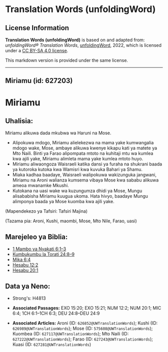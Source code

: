 # Translation Words (unfoldingWord)

## License Information

**Translation Words (unfoldingWord)** is based on and adapted from: _unfoldingWord® Translation Words_, [unfoldingWord](https://unfoldingword.org/utw), 2022, which is licensed under a [CC BY-SA 4.0 license](https://creativecommons.org/licenses/by-sa/4.0/legalcode.en).

This markdown version is provided under the same license.



--------------------------------

## Miriamu (id: 627203)

Miriamu
=======

Uhalisia:
---------

Miriamu alikuwa dada mkubwa wa Haruni na Mose.

* Alipokuwa mdogo, Miriamu alielekezwa na mama yake kumwangalia mdogo wake, Mose, ambaye alikuwa kwenye kikapu kati ya matete ya Mto Naili. Binti ya Farao alipompata mtoto na kuhitaji mtu wa kumlea kwa ajili yake, Miriamu alimleta mama yake kumlea mtoto huyo.
* Miriamu aliwaongoza Waisraeli katika dansi ya furaha na shukrani baada ya kutoroka kutoka kwa Wamisri kwa kuvuka Bahari ya Shamu.
* Miaka kadhaa baadaye, Waisraeli walipokuwa wakizunguka jangwani, Miriamu na Aroni walianza kumsema vibaya Mose kwa sababu alikuwa ameoa mwanamke Mkushi.
* Kutokana na uasi wake wa kuzungumza dhidi ya Mose, Mungu alisababisha Miriamu kuugua ukoma. Hata hivyo, baadaye Mungu alimponya baada ya Mose kuomba kwa ajili yake.

(Mapendekezo ya Tafsiri: Tafsiri Majina)

(Tazama pia: Aroni, Kushi, maombi, Mose, Mto Nile, Farao, uasi)

Marejeleo ya Biblia:
--------------------

* [1 Mambo ya Nyakati 6:1–3](https://ref.ly/1Chr6:1-1Chr6:3)
* [Kumbukumbu la Torati 24:8–9](https://ref.ly/Deut24:8-Deut24:9)
* [Mika 6:4](https://ref.ly/Mic6:4)
* [Hesabu 12:2](https://ref.ly/Num12:2)
* [Hesabu 20:1](https://ref.ly/Num20:1)

Data ya Neno:
-------------

* Strong's: H4813

* **Associated Passages:** EXO 15:20; EXO 15:21; NUM 12:2; NUM 20:1; MIC 6:4; 1CH 6:1–1CH 6:3; DEU 24:8–DEU 24:9
* **Associated Articles:** Aroni (ID: `626852@UWTranslationWords`); Kushi (ID: `626989@UWTranslationWords`); Mose (ID: `575608@UWTranslationWords`); Kuombea (ID: `627117@UWTranslationWords`); Mto Naili (ID: `627222@UWTranslationWords`); Farao (ID: `627243@UWTranslationWords`); Kuasi (ID: `627281@UWTranslationWords`)


